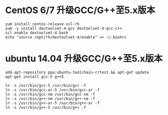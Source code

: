 # CentOS 6/7 升级GCC/G++至5.x版本  

```console
yum install centos-release-scl-rh
yum -y install devtoolset-4-gcc devtoolset-4-gcc-c++
scl enable devtoolset-4 bash
echo "source /opt/rh/devtoolset-4/enable" >> ~/.bashrc
```



# ubuntu 14.04 升级GCC/G++至5.x版本  

```console
add-apt-repository ppa:ubuntu-toolchain-r/test && apt-get update
apt-get install gcc-5 g++5
 
ln -s /usr/bin/gcc-5 /usr/bin/gcc -f
ln -s /usr/bin/gcc-ar-5 /usr/bin/gcc-ar -f
ln -s /usr/bin/gcc-nm /usr/bin/gcc-nm -f
ln -s /usr/bin/g++-nm /usr/bin/g++-nm -f
ln -s /usr/bin/g++-ar-5 /usr/bin/g++-ar -f
ln -s /usr/bin/g++-5 /usr/bin/g++ -f
```